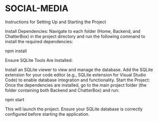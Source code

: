 # SOCIAL-MEDIA

Instructions for Setting Up and Starting the Project

Install Dependencies:
Navigate to each folder (Home, Backend, and ChatterBox) in the project directory and run the following command to install the required dependencies:

npm install

Ensure SQLite Tools Are Installed:

Install an SQLite viewer to view and manage the database.
Add the SQLite extension for your code editor (e.g., SQLite extension for Visual Studio Code) to enable database integration and functionality.
Start the Project:
Once the dependencies are installed, go to the main project folder (the folder containing both Backend and ChatterBox) and run:

npm start

This will launch the project. Ensure your SQLite database is correctly configured before starting the application.
